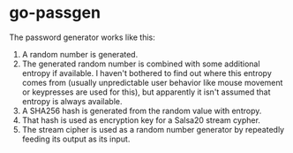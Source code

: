 # go-passgen

The password generator works like this:

1. A random number is generated.
2. The generated random number is combined with some additional entropy if available. I haven't bothered to find out where this entropy comes from (usually unpredictable user behavior like mouse movement or keypresses are used for this), but apparently it isn't assumed that entropy is always available.
3. A SHA256 hash is generated from the random value with entropy.
4. That hash is used as encryption key for a Salsa20 stream cypher.
5. The stream cipher is used as a random number generator by repeatedly feeding its output as its input.